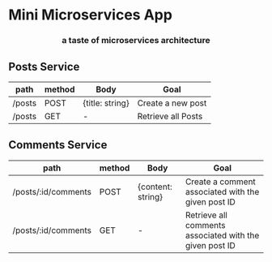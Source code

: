 # Mini Microservices App

<h3 align='center'>a taste of microservices architecture</h3>

## Posts Service

| path   | method | Body            | Goal               |
| ------ | ------ | --------------- | ------------------ |
| /posts | POST   | {title: string} | Create a new post  |
| /posts | GET    | -               | Retrieve all Posts |

## Comments Service

| path                | method | Body              | Goal                                                    |
| ------------------- | ------ | ----------------- | ------------------------------------------------------- |
| /posts/:id/comments | POST   | {content: string} | Create a comment associated with the given post ID      |
| /posts/:id/comments | GET    | -                 | Retrieve all comments associated with the given post ID |
